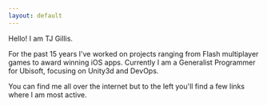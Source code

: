 ```yaml
---
layout: default
---
```


Hello! I am TJ Gillis. 

For the past 15 years I've worked on projects ranging from Flash multiplayer games to award winning iOS apps. Currently I am a Generalist Programmer for Ubisoft, focusing on Unity3d and DevOps.

You can find me all over the internet but to the left you'll find a few links where I am most active. 


